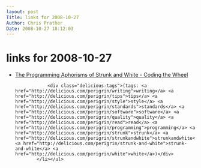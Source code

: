 ```yaml
---
layout: post
Title: links for 2008-10-27  
Author: Chris Prather
Date: 2008-10-27 18:12:03
---
```


# links for 2008-10-27
<ul class="delicious"><li>
                <div class="delicious-link"><a href="http://www.codingthewheel.com/archives/programming-aphorisms-of-strunk-and-white">The Programming Aphorisms of Strunk and White - Coding the Wheel</a></div>
                
                <div class="delicious-tags">(tags: <a href="http://delicious.com/perigrin/writing">writing</a> <a href="http://delicious.com/perigrin/tips">tips</a> <a href="http://delicious.com/perigrin/style">style</a> <a href="http://delicious.com/perigrin/standards">standards</a> <a href="http://delicious.com/perigrin/software">software</a> <a href="http://delicious.com/perigrin/quality">quality</a> <a href="http://delicious.com/perigrin/read">read</a> <a href="http://delicious.com/perigrin/programming">programming</a> <a href="http://delicious.com/perigrin/strunk">strunk</a> <a href="http://delicious.com/perigrin/strunkandwhite">strunkandwhite</a> <a href="http://delicious.com/perigrin/strunk-and-white">strunk-and-white</a> <a href="http://delicious.com/perigrin/white">white</a>)</div>
            </li></ul>
